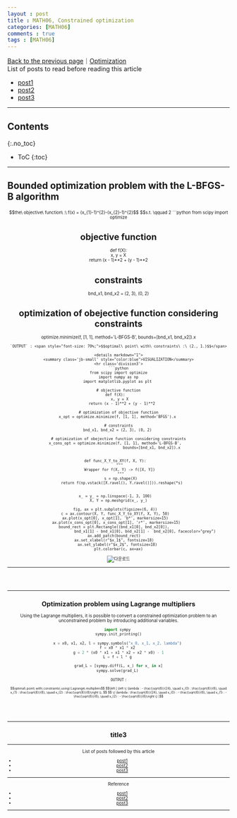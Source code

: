 ```yaml
---
layout : post
title : MATH06, Constrained optimization
categories: [MATH06]
comments : true
tags : [MATH06]
---
```

[Back to the previous page](https://userdyk-github.github.io/Study.html)｜[Optimization](https://userdyk-github.github.io/math06/MATH06-Contents.html) <br>
List of posts to read before reading this article
- <a href='https://userdyk-github.github.io/'>post1</a>
- <a href='https://userdyk-github.github.io/'>post2</a>
- <a href='https://userdyk-github.github.io/'>post3</a>

---

## Contents
{:.no_toc}

* ToC
{:toc}

<hr class="division1">

## **Bounded optimization problem with the L-BFGS-B algorithm**
<div style="font-size: 70%; text-align: center;">
    $$the\ objective\ function\ :\ f(x) = (x_{1}-1)^{2}-(x_{2}-1)^{2}$$
    $$s.t. \qquad 2<x_{1}<3,\ 0 \le x_{2} \le 2$$
</div>
```python
from scipy import optimize

# objective function
def f(X):   
    x, y = X   
    return (x - 1)**2 + (y - 1)**2 

# constraints
bnd_x1, bnd_x2 = (2, 3), (0, 2) 

# optimization of obejective function considering constraints
optimize.minimize(f, [1, 1], method='L-BFGS-B', 
                  bounds=[bnd_x1, bnd_x2]).x 
```
`OUTPUT` : <span style="font-size: 70%;">$$optimal\ point\ with\ constraints\ :\ (2., 1.)$$</span>

<details markdown="1">
<summary class='jb-small' style="color:blue">VISUALIZATION</summary>
<hr class='division3'>
```python
from scipy import optimize
import numpy as np
import matplotlib.pyplot as plt 

# objective function
def f(X):   
    x, y = X   
    return (x - 1)**2 + (y - 1)**2 

# optimization of objective function
x_opt = optimize.minimize(f, [1, 1], method='BFGS').x 

# constraints
bnd_x1, bnd_x2 = (2, 3), (0, 2) 

# optimization of obejective function considering constraints
x_cons_opt = optimize.minimize(f, [1, 1], method='L-BFGS-B',   
                               bounds=[bnd_x1, bnd_x2]).x 


def func_X_Y_to_XY(f, X, Y):   
    """   
    Wrapper for f(X, Y) -> f([X, Y])   
    """  
    s = np.shape(X)  
    return f(np.vstack([X.ravel(), Y.ravel()])).reshape(*s) 


x_ = y_ = np.linspace(-1, 3, 100)   
X, Y = np.meshgrid(x_, y_)

fig, ax = plt.subplots(figsize=(6, 4))   
c = ax.contour(X, Y, func_X_Y_to_XY(f, X, Y), 50)   
ax.plot(x_opt[0], x_opt[1], 'b*', markersize=15)   
ax.plot(x_cons_opt[0], x_cons_opt[1], 'r*', markersize=15)  
bound_rect = plt.Rectangle((bnd_x1[0], bnd_x2[0]),    
                           bnd_x1[1] - bnd_x1[0], bnd_x2[1] -  bnd_x2[0], facecolor="grey")   
ax.add_patch(bound_rect)    
ax.set_xlabel(r"$x_1$", fontsize=18)    
ax.set_ylabel(r"$x_2$", fontsize=18) 
plt.colorbar(c, ax=ax)
```
![다운로드](https://user-images.githubusercontent.com/52376448/65370629-0f375380-dc96-11e9-9e79-aba55cae09ee.png)
<hr class='division3'>
</details>

<br><br><br>
<hr class="division2">

## **Optimization problem using Lagrange multipliers**
Using the Lagrange multipliers, it is possible to convert a constrained optimization problem to an unconstrained problem by introducing additional variables. 
```python
import sympy 
sympy.init_printing()

x = x0, x1, x2, l = sympy.symbols("x_0, x_1, x_2, lambda") 
f = x0 * x1 * x2 
g = 2 * (x0 * x1 + x1 * x2 + x2 * x0) - 1
L = f + l * g 

grad_L = [sympy.diff(L, x_) for x_ in x]
sympy.solve(grad_L) 
```
`OUTPUT` : 
<div style="font-size: 70%;">
    $$optimal\ point\ with\ constraints\ using\ Lagrange\ multipliers$$
    $$\left [ \left \{ \lambda : - \frac{\sqrt{6}}{24}, \quad x_{0} : \frac{\sqrt{6}}{6}, \quad x_{1} : \frac{\sqrt{6}}{6}, \quad x_{2} : \frac{\sqrt{6}}{6}\right \}, $$
    $$ \{ \lambda : \frac{\sqrt{6}}{24}, \quad x_{0} : - \frac{\sqrt{6}}{6}, \quad x_{1} : - \frac{\sqrt{6}}{6}, \quad x_{2} : - \frac{\sqrt{6}}{6}\right \} ]$$
</div>

<br><br><br>
<hr class="division2">

## title3

<hr class="division1">

List of posts followed by this article
- [post1](https://userdyk-github.github.io/)
- <a href='https://userdyk-github.github.io/'>post2</a>
- <a href='https://userdyk-github.github.io/'>post3</a>

---

Reference
- [post1](https://userdyk-github.github.io/)
- <a href='https://userdyk-github.github.io/'>post2</a>
- <a href='https://userdyk-github.github.io/'>post3</a>

---


